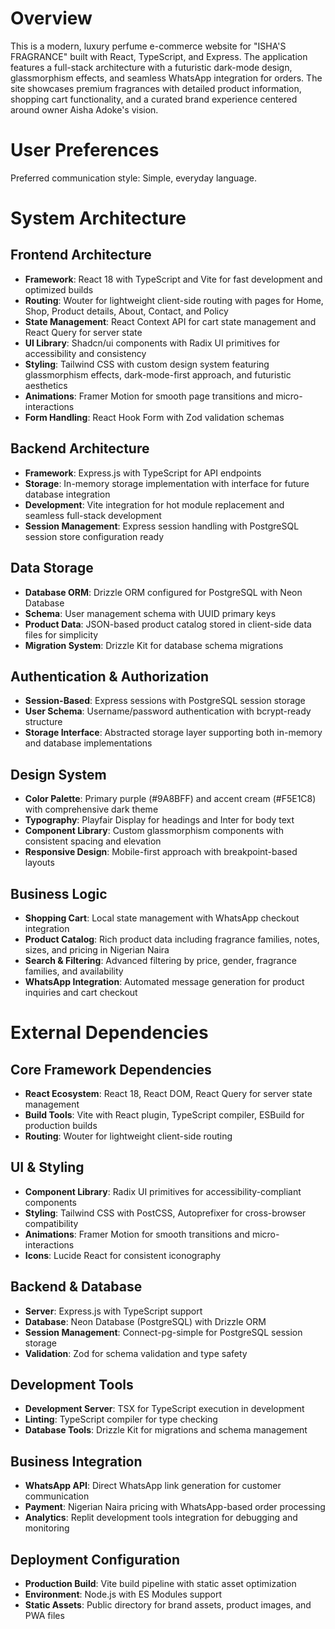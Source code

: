 # Overview

This is a modern, luxury perfume e-commerce website for "ISHA'S FRAGRANCE" built with React, TypeScript, and Express. The application features a full-stack architecture with a futuristic dark-mode design, glassmorphism effects, and seamless WhatsApp integration for orders. The site showcases premium fragrances with detailed product information, shopping cart functionality, and a curated brand experience centered around owner Aisha Adoke's vision.

# User Preferences

Preferred communication style: Simple, everyday language.

# System Architecture

## Frontend Architecture
- **Framework**: React 18 with TypeScript and Vite for fast development and optimized builds
- **Routing**: Wouter for lightweight client-side routing with pages for Home, Shop, Product details, About, Contact, and Policy
- **State Management**: React Context API for cart state management and React Query for server state
- **UI Library**: Shadcn/ui components with Radix UI primitives for accessibility and consistency
- **Styling**: Tailwind CSS with custom design system featuring glassmorphism effects, dark-mode-first approach, and futuristic aesthetics
- **Animations**: Framer Motion for smooth page transitions and micro-interactions
- **Form Handling**: React Hook Form with Zod validation schemas

## Backend Architecture
- **Framework**: Express.js with TypeScript for API endpoints
- **Storage**: In-memory storage implementation with interface for future database integration
- **Development**: Vite integration for hot module replacement and seamless full-stack development
- **Session Management**: Express session handling with PostgreSQL session store configuration ready

## Data Storage
- **Database ORM**: Drizzle ORM configured for PostgreSQL with Neon Database
- **Schema**: User management schema with UUID primary keys
- **Product Data**: JSON-based product catalog stored in client-side data files for simplicity
- **Migration System**: Drizzle Kit for database schema migrations

## Authentication & Authorization
- **Session-Based**: Express sessions with PostgreSQL session storage
- **User Schema**: Username/password authentication with bcrypt-ready structure
- **Storage Interface**: Abstracted storage layer supporting both in-memory and database implementations

## Design System
- **Color Palette**: Primary purple (#9A8BFF) and accent cream (#F5E1C8) with comprehensive dark theme
- **Typography**: Playfair Display for headings and Inter for body text
- **Component Library**: Custom glassmorphism components with consistent spacing and elevation
- **Responsive Design**: Mobile-first approach with breakpoint-based layouts

## Business Logic
- **Shopping Cart**: Local state management with WhatsApp checkout integration
- **Product Catalog**: Rich product data including fragrance families, notes, sizes, and pricing in Nigerian Naira
- **Search & Filtering**: Advanced filtering by price, gender, fragrance families, and availability
- **WhatsApp Integration**: Automated message generation for product inquiries and cart checkout

# External Dependencies

## Core Framework Dependencies
- **React Ecosystem**: React 18, React DOM, React Query for server state management
- **Build Tools**: Vite with React plugin, TypeScript compiler, ESBuild for production builds
- **Routing**: Wouter for lightweight client-side routing

## UI & Styling
- **Component Library**: Radix UI primitives for accessibility-compliant components
- **Styling**: Tailwind CSS with PostCSS, Autoprefixer for cross-browser compatibility  
- **Animations**: Framer Motion for smooth transitions and micro-interactions
- **Icons**: Lucide React for consistent iconography

## Backend & Database
- **Server**: Express.js with TypeScript support
- **Database**: Neon Database (PostgreSQL) with Drizzle ORM
- **Session Management**: Connect-pg-simple for PostgreSQL session storage
- **Validation**: Zod for schema validation and type safety

## Development Tools
- **Development Server**: TSX for TypeScript execution in development
- **Linting**: TypeScript compiler for type checking
- **Database Tools**: Drizzle Kit for migrations and schema management

## Business Integration
- **WhatsApp API**: Direct WhatsApp link generation for customer communication
- **Payment**: Nigerian Naira pricing with WhatsApp-based order processing
- **Analytics**: Replit development tools integration for debugging and monitoring

## Deployment Configuration
- **Production Build**: Vite build pipeline with static asset optimization
- **Environment**: Node.js with ES Modules support
- **Static Assets**: Public directory for brand assets, product images, and PWA files